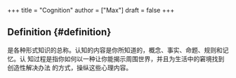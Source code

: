 +++
title = "Cognition"
author = ["Max"]
draft = false
+++

## Definition {#definition}

是各种形式知识的总称。认知的内容是你所知道的，概念、事实、命题、规则和记忆。认
知过程是指你如何以一种让你能揭示周围世界，并且为生活中的窘境找到创造性解决办法
的方式，操纵这些心理内容。